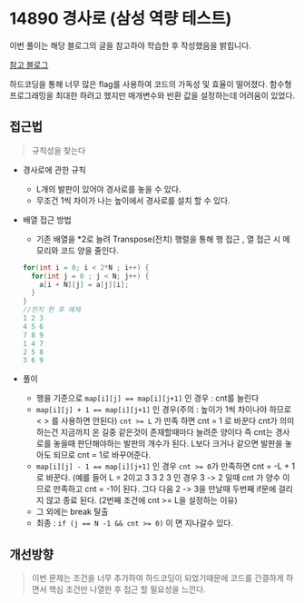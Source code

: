 # 14890 경사로 (삼성 역량 테스트)

이번 풀이는 해당 블로그의 글을 참고하야 학습한 후 작성했음을 밝힙니다.

[참고 블로그](http://www.hellogohn.com/post_one258)

하드코딩을 통해 너무 많은 flag를 사용하여 코드의 가독성 및 효율이 떨어졌다. 함수형 프로그래밍을 최대한 하려고 했지만 매개변수와 반환 값을 설정하는데 어려움이 있었다. 

## 접근법

> 규칙성을 찾는다 

- 경사로에 관한 규칙
	- L개의 발판이 있어야 경사로를 놓을 수 있다.
    - 무조건 1씩 차이가 나는 높이에서 경사로를 설치 할 수 있다.
- 배열 접근 방법
	- 기존 배열을 *2로 늘려 Transpose(전치) 행렬을 통해 행 접근 , 열 접근 시 메모리와 코드 양을 줄인다.
    
    ```java
	for(int i = 0; i < 2*N ; i++) {
      for(int j = 0 ; j < N; j++) {
        a[i + N][j] = a[j][i];
      }
    }
	//전치 한 후 예제
   	1 2 3 
   	4 5 6
    7 8 9
    1 4 7
    2 5 8  
    3 6 9  
    ```

- 풀이
	- 행을 기준으로 `map[i][j] == map[i][j+1]` 인 경우 : cnt를 늘린다
    - `map[i][j] + 1 == map[i][j+1]` 인 경우(주의 : 높이가 1씩 차이나야 하므로 < > 를 사용하면 안된다)
    	`cnt >= L` 가 만족 하면 cnt = 1 로 바꾼다
        cnt가 의미하는건 지금까지 온 길중 같은것이 존재할때마다 늘려준 양이다 즉 cnt는 경사로를 놓을때 판단해야하는 		발판의 개수가 된다. L보다 크거나 같으면 발판을 놓아도 되므로 cnt = 1로 바꾸어준다.
    - `map[i][j] - 1 == map[i][j+1]` 인 경우 `cnt >= 0`가 만족하면 cnt = -L + 1 로 바꾼다.
    	(예를 들어 L = 2이고 3 3 2 3 인 경우 3 -> 2 일때 cnt 가 양수 이므로 만족하고 cnt = -1이 된다. 그다		다음 2 -> 3을 만날때 두번째 if문에 걸리지 않고 종료 된다. (2번째 조건에 cnt >= L을 설정하는 이유)
    - 그 외에는 break 탈출
  	- 최종 : `if (j == N -1 && cnt >= 0)` 이 면 지나갈수 있다.
    
    
## 개선방향

> 이번 문제는 조건을 너무 추가하여 하드코딩이 되었기때문에 코드를 간결하게 하면서 핵심 조건만 나열한 후 접근 할 필요성을 느낀다.
